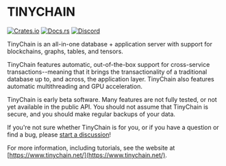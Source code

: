 # TINYCHAIN

[![Crates.io][crates-badge]][crates-url]
[![Docs.rs][docs-badge]][docs-url]
[![Discord][discord-badge]][discord-url]

[crates-badge]: https://img.shields.io/crates/v/tinychain.svg
[crates-url]: https://crates.io/crates/tinychain
[docs-badge]: https://docs.rs/tinychain/badge.svg
[docs-url]: https://docs.rs/tinychain/
[discord-badge]: https://img.shields.io/discord/909338776675967046.svg
[discord-url]: https://discord.gg/jQMnN5k3D9

TinyChain is an all-in-one database + application server with support for blockchains, graphs, tables, and tensors.

TinyChain features automatic, out-of-the-box support for cross-service transactions--meaning that it brings the transactionality of a traditional database up to, and across, the application layer. TinyChain also features automatic multithreading and GPU acceleration.

TinyChain is early beta software. Many features are not fully tested, or not yet available in the public API. You should not assume that TinyChain is secure, and you should make regular backups of your data.

If you're not sure whether TinyChain is for you, or if you have a question or find a bug, please [start a discussion](https://github.com/haydnv/tinychain/discussions)!

For more information, including tutorials, see the website at [https://www.tinychain.net/](https://www.tinychain.net/).

